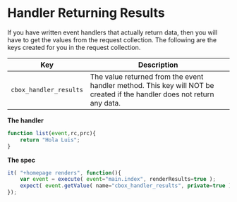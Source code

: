 # Handler Returning Results

If you have written event handlers that actually return data, then you will have to get the values from the request collection.  The following are the keys created for you in the request collection.

|Key|Description|
|--|--|
| `cbox_handler_results` | The value returned from the event handler method. This key will NOT be created if the handler does not return any data.|

**The handler**

```js
function list(event,rc,prc){
    return "Hola Luis";
}
```

**The spec**

```js
it( "+homepage renders", function(){
	var event = execute( event="main.index", renderResults=true );
	expect(	event.getValue( name="cbox_handler_results", private=true ) ).toBe( "Hola Luis" );
});

```